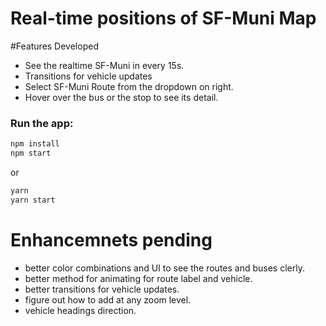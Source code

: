 # Real-time positions of SF-Muni Map

#Features Developed
- See the realtime SF-Muni in every 15s.
- Transitions for vehicle updates
- Select SF-Muni Route from the dropdown on right.
- Hover over the bus or the stop to see its detail.

### Run the app: 

```sh
npm install
npm start
```

or

```sh
yarn
yarn start
```

# Enhancemnets pending
- better color combinations and UI to see the routes and buses clerly.
- better method for animating for route label and vehicle.
- better transitions for vehicle updates.
- figure out how to add at any zoom level.
- vehicle headings direction.